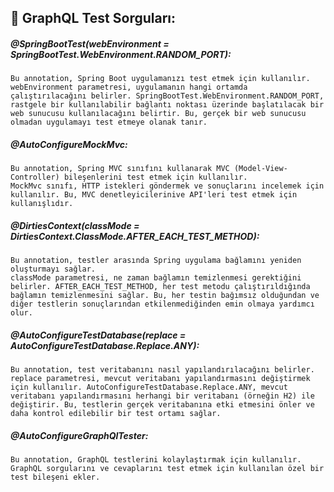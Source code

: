 
## 📝 GraphQL Test Sorguları:
##### @SpringBootTest(webEnvironment = SpringBootTest.WebEnvironment.RANDOM_PORT):
```
Bu annotation, Spring Boot uygulamanızı test etmek için kullanılır.
webEnvironment parametresi, uygulamanın hangi ortamda çalıştırılacağını belirler. SpringBootTest.WebEnvironment.RANDOM_PORT, rastgele bir kullanılabilir bağlantı noktası üzerinde başlatılacak bir web sunucusu kullanılacağını belirtir. Bu, gerçek bir web sunucusu olmadan uygulamayı test etmeye olanak tanır.
  ```
##### @AutoConfigureMockMvc:
```
Bu annotation, Spring MVC sınıfını kullanarak MVC (Model-View-Controller) bileşenlerini test etmek için kullanılır.
MockMvc sınıfı, HTTP istekleri göndermek ve sonuçlarını incelemek için kullanılır. Bu, MVC denetleyicilerinive API'leri test etmek için kullanışlıdır.
```
##### @DirtiesContext(classMode = DirtiesContext.ClassMode.AFTER_EACH_TEST_METHOD):
```
Bu annotation, testler arasında Spring uygulama bağlamını yeniden oluşturmayı sağlar.
classMode parametresi, ne zaman bağlamın temizlenmesi gerektiğini belirler. AFTER_EACH_TEST_METHOD, her test metodu çalıştırıldığında bağlamın temizlenmesini sağlar. Bu, her testin bağımsız olduğundan ve diğer testlerin sonuçlarından etkilenmediğinden emin olmaya yardımcı olur.
```
##### @AutoConfigureTestDatabase(replace = AutoConfigureTestDatabase.Replace.ANY):
```
Bu annotation, test veritabanını nasıl yapılandırılacağını belirler.
replace parametresi, mevcut veritabanı yapılandırmasını değiştirmek için kullanılır. AutoConfigureTestDatabase.Replace.ANY, mevcut veritabanı yapılandırmasını herhangi bir veritabanı (örneğin H2) ile değiştirir. Bu, testlerin gerçek veritabanına etki etmesini önler ve daha kontrol edilebilir bir test ortamı sağlar.
```
##### @AutoConfigureGraphQlTester:
```
Bu annotation, GraphQL testlerini kolaylaştırmak için kullanılır.
GraphQL sorgularını ve cevaplarını test etmek için kullanılan özel bir test bileşeni ekler.
